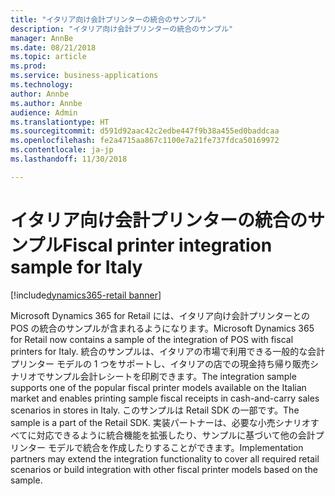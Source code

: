 ```yaml
---
title: "イタリア向け会計プリンターの統合のサンプル"
description: "イタリア向け会計プリンターの統合のサンプル"
manager: AnnBe
ms.date: 08/21/2018
ms.topic: article
ms.prod: 
ms.service: business-applications
ms.technology: 
author: Annbe
ms.author: Annbe
audience: Admin
ms.translationtype: HT
ms.sourcegitcommit: d591d92aac42c2edbe447f9b38a455ed0baddcaa
ms.openlocfilehash: fe2a4715aa867c1100e7a21fe737fdca50169972
ms.contentlocale: ja-jp
ms.lasthandoff: 11/30/2018

---
```

#  <a name="fiscal-printer-integration-sample-for-italy"></a><span data-ttu-id="b1805-103">イタリア向け会計プリンターの統合のサンプル</span><span class="sxs-lookup"><span data-stu-id="b1805-103">Fiscal printer integration sample for Italy</span></span>

[!include[dynamics365-retail banner](../includes/dynamics365-retail.md)]



<span data-ttu-id="b1805-104">Microsoft Dynamics 365 for Retail には、イタリア向け会計プリンターとの POS の統合のサンプルが含まれるようになります。</span><span class="sxs-lookup"><span data-stu-id="b1805-104">Microsoft Dynamics 365 for Retail now contains a sample of the integration of POS with fiscal printers for Italy.</span></span> <span data-ttu-id="b1805-105">統合のサンプルは、イタリアの市場で利用できる一般的な会計プリンター モデルの 1 つをサポートし、イタリアの店での現金持ち帰り販売シナリオでサンプル会計レシートを印刷できます。</span><span class="sxs-lookup"><span data-stu-id="b1805-105">The integration sample supports one of the popular fiscal printer models available on the Italian market and enables printing sample fiscal receipts in cash-and-carry sales scenarios in stores in Italy.</span></span> <span data-ttu-id="b1805-106">このサンプルは Retail SDK の一部です。</span><span class="sxs-lookup"><span data-stu-id="b1805-106">The sample is a part of the Retail SDK.</span></span> <span data-ttu-id="b1805-107">実装パートナーは、必要な小売シナリオすべてに対応できるように統合機能を拡張したり、サンプルに基づいて他の会計プリンター モデルで統合を作成したりすることができます。</span><span class="sxs-lookup"><span data-stu-id="b1805-107">Implementation partners may extend the integration functionality to cover all required retail scenarios or build integration with other fiscal printer models based on the sample.</span></span> 

